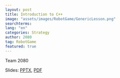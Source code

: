 ```yaml
---
layout: post
title: Introduction to C++
image: "assets/images/RobotGame/GenericLesson.png"
searchterms:
lang: "en"
categories: Strategy
author: 2080
tag: RobotGame
featured: true
---
```


Team 2080<br>

Slides:
 <a href="/translations/en-us/Robot/C++Basics.pptx">PPTX</a>,
 <a href="/translations/en-us/Robot/C++Basics.pdf">PDF</a>
